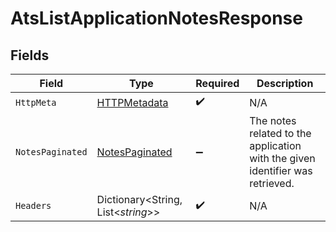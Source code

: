 # AtsListApplicationNotesResponse


## Fields

| Field                                                                         | Type                                                                          | Required                                                                      | Description                                                                   |
| ----------------------------------------------------------------------------- | ----------------------------------------------------------------------------- | ----------------------------------------------------------------------------- | ----------------------------------------------------------------------------- |
| `HttpMeta`                                                                    | [HTTPMetadata](../../Models/Components/HTTPMetadata.md)                       | :heavy_check_mark:                                                            | N/A                                                                           |
| `NotesPaginated`                                                              | [NotesPaginated](../../Models/Components/NotesPaginated.md)                   | :heavy_minus_sign:                                                            | The notes related to the application with the given identifier was retrieved. |
| `Headers`                                                                     | Dictionary<String, List<*string*>>                                            | :heavy_check_mark:                                                            | N/A                                                                           |